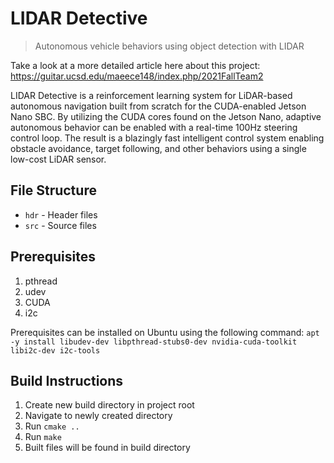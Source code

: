 # LIDAR Detective

> Autonomous vehicle behaviors using object detection with LIDAR

Take a look at a more detailed article here about this project: https://guitar.ucsd.edu/maeece148/index.php/2021FallTeam2

LIDAR Detective is a reinforcement learning system for LiDAR-based autonomous navigation built from scratch for the CUDA-enabled Jetson Nano SBC. By utilizing the CUDA cores found on the Jetson Nano, adaptive autonomous behavior can be enabled with a real-time 100Hz steering control loop. The result is a blazingly fast intelligent control system enabling obstacle avoidance, target following, and other behaviors using a single low-cost LiDAR sensor. 

## File Structure
* `hdr` - Header files
* `src` - Source files

## Prerequisites
1. pthread
2. udev
3. CUDA
4. i2c

Prerequisites can be installed on Ubuntu using the following command:
`apt -y install libudev-dev libpthread-stubs0-dev nvidia-cuda-toolkit libi2c-dev i2c-tools`

## Build Instructions
1. Create new build directory in project root
2. Navigate to newly created directory
3. Run `cmake ..`
4. Run `make`
5. Built files will be found in build directory
